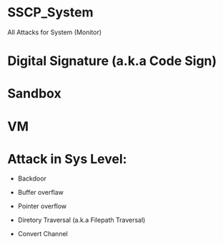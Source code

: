 # SSCP_System
All Attacks for System (Monitor)

# Digital Signature (a.k.a Code Sign)

# Sandbox

# VM

# Attack in Sys Level:

* Backdoor

* Buffer overflaw

* Pointer overflow

* Diretory Traversal (a.k.a Filepath Traversal)

* Convert Channel


